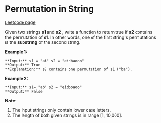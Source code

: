 # Permutation in String
[Leetcode page](https://leetcode.com/problems/permutation-in-string/description)

Given two strings **s1** and **s2** , write a function to return true if
**s2** contains the permutation of **s1**. In other words, one of the first
string's permutations is the **substring** of the second string.

**Example 1:**  

    
    
    **Input:** s1 = "ab" s2 = "eidbaooo"
    **Output:** True
    **Explanation:** s2 contains one permutation of s1 ("ba").
    

**Example 2:**  

    
    
    **Input:** s1= "ab" s2 = "eidboaoo"
    **Output:** False
    

**Note:**  

  1. The input strings only contain lower case letters.
  2. The length of both given strings is in range [1, 10,000].

